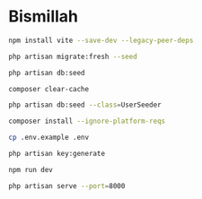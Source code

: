 # Bismillah

```bash
npm install vite --save-dev --legacy-peer-deps
```

```bash
php artisan migrate:fresh --seed
```

```bash
php artisan db:seed
```

```bash
composer clear-cache
```

```bash
php artisan db:seed --class=UserSeeder
```

```bash
composer install --ignore-platform-reqs
```

```bash
cp .env.example .env
```

```bash
php artisan key:generate
```
```bash
npm run dev
```

```bash
php artisan serve --port=8000
```
